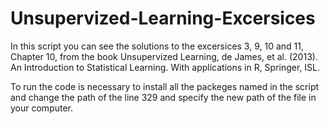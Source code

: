 # Unsupervized-Learning-Excersices

In this script you can see the solutions to the excersices 3, 9, 10 and 11, Chapter 10, from the book Unsupervized Learning, de James, et al. (2013). An Introduction to Statistical Learning. With applications in R, Springer, ISL.

To run the code is necessary to install all the packeges named in the script and change the path of the line 329 and specify the new path of the file in your computer.
